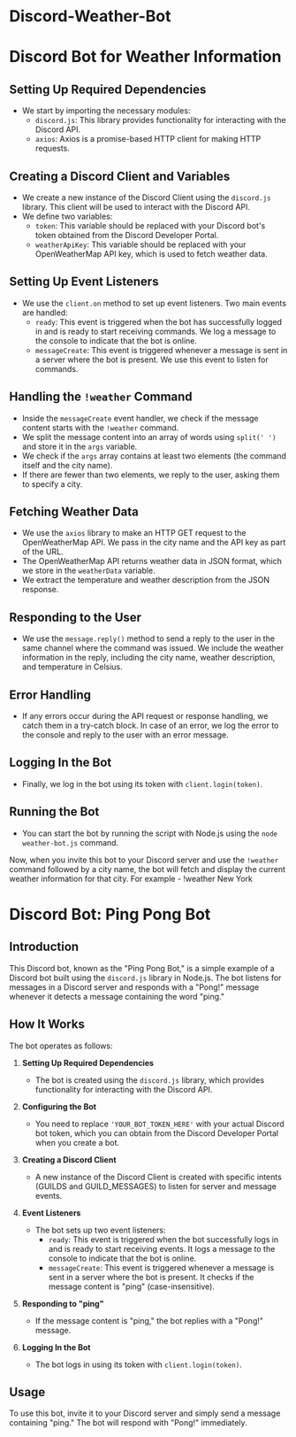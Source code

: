 # Discord-Weather-Bot

# Discord Bot for Weather Information

## Setting Up Required Dependencies

- We start by importing the necessary modules:
  - `discord.js`: This library provides functionality for interacting with the Discord API.
  - `axios`: Axios is a promise-based HTTP client for making HTTP requests.

## Creating a Discord Client and Variables

- We create a new instance of the Discord Client using the `discord.js` library. This client will be used to interact with the Discord API.
- We define two variables:
  - `token`: This variable should be replaced with your Discord bot's token obtained from the Discord Developer Portal.
  - `weatherApiKey`: This variable should be replaced with your OpenWeatherMap API key, which is used to fetch weather data.

## Setting Up Event Listeners

- We use the `client.on` method to set up event listeners. Two main events are handled:
  - `ready`: This event is triggered when the bot has successfully logged in and is ready to start receiving commands. We log a message to the console to indicate that the bot is online.
  - `messageCreate`: This event is triggered whenever a message is sent in a server where the bot is present. We use this event to listen for commands.

## Handling the `!weather` Command

- Inside the `messageCreate` event handler, we check if the message content starts with the `!weather` command.
- We split the message content into an array of words using `split(' ')` and store it in the `args` variable.
- We check if the `args` array contains at least two elements (the command itself and the city name).
- If there are fewer than two elements, we reply to the user, asking them to specify a city.

## Fetching Weather Data

- We use the `axios` library to make an HTTP GET request to the OpenWeatherMap API. We pass in the city name and the API key as part of the URL.
- The OpenWeatherMap API returns weather data in JSON format, which we store in the `weatherData` variable.
- We extract the temperature and weather description from the JSON response.

## Responding to the User

- We use the `message.reply()` method to send a reply to the user in the same channel where the command was issued. We include the weather information in the reply, including the city name, weather description, and temperature in Celsius.

## Error Handling

- If any errors occur during the API request or response handling, we catch them in a try-catch block. In case of an error, we log the error to the console and reply to the user with an error message.

## Logging In the Bot

- Finally, we log in the bot using its token with `client.login(token)`.

## Running the Bot

- You can start the bot by running the script with Node.js using the `node weather-bot.js` command.

Now, when you invite this bot to your Discord server and use the `!weather` command followed by a city name, the bot will fetch and display the current weather information for that city.
For example - !weather New York

# Discord Bot: Ping Pong Bot

## Introduction

This Discord bot, known as the "Ping Pong Bot," is a simple example of a Discord bot built using the `discord.js` library in Node.js. The bot listens for messages in a Discord server and responds with a "Pong!" message whenever it detects a message containing the word "ping."

## How It Works

The bot operates as follows:

1. **Setting Up Required Dependencies**

   - The bot is created using the `discord.js` library, which provides functionality for interacting with the Discord API.

2. **Configuring the Bot**

   - You need to replace `'YOUR_BOT_TOKEN_HERE'` with your actual Discord bot token, which you can obtain from the Discord Developer Portal when you create a bot.

3. **Creating a Discord Client**

   - A new instance of the Discord Client is created with specific intents (GUILDS and GUILD_MESSAGES) to listen for server and message events.

4. **Event Listeners**

   - The bot sets up two event listeners:
     - `ready`: This event is triggered when the bot successfully logs in and is ready to start receiving events. It logs a message to the console to indicate that the bot is online.
     - `messageCreate`: This event is triggered whenever a message is sent in a server where the bot is present. It checks if the message content is "ping" (case-insensitive).

5. **Responding to "ping"**

   - If the message content is "ping," the bot replies with a "Pong!" message.

6. **Logging In the Bot**

   - The bot logs in using its token with `client.login(token)`.

## Usage

To use this bot, invite it to your Discord server and simply send a message containing "ping." The bot will respond with "Pong!" immediately.

